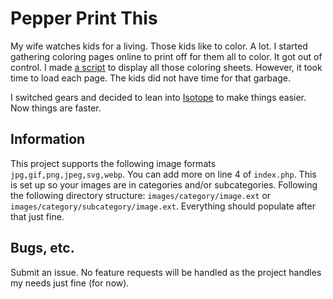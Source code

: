 # Pepper Print This

My wife watches kids for a living. Those kids like to color. A lot. I started gathering coloring pages online to print off for them all to color. It got out of control. I made [a script](https://github.com/septor/gallery) to display all those coloring sheets. However, it took time to load each page. The kids did not have time for that garbage.

I switched gears and decided to lean into [Isotope](https://isotope.metafizzy.co/) to make things easier. Now things are faster.

## Information

This project supports the following image formats `jpg,gif,png,jpeg,svg,webp`. You can add more on line 4 of `index.php`. This is set up so your images are in categories and/or subcategories. Following the following directory structure: `images/category/image.ext` or `images/category/subcategory/image.ext`. Everything should populate after that just fine.

## Bugs, etc.

Submit an issue. No feature requests will be handled as the project handles my needs just fine (for now).